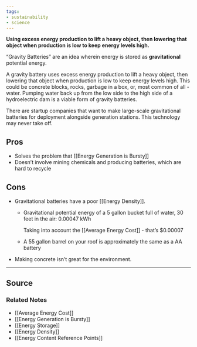 ```yaml
---
tags:
- sustainability
- science
---
```

**Using excess energy production to lift a heavy object, then lowering that object when production is low to keep energy levels high.**

“Gravity Batteries” are an idea wherein energy is stored as **gravitational** potential energy. 

A gravity battery uses excess energy production to lift a heavy object, then lowering that object when production is low to keep energy levels high. This could be concrete blocks, rocks, garbage in a box, or, most common of all - water. Pumping water back up from the low side to the high side of a hydroelectric dam is a viable form of gravity batteries.

There are startup companies that want to make large-scale gravitational batteries for deployment alongside generation stations. This technology may never take off.

## Pros

- Solves the problem that [[Energy Generation is Bursty]]
- Doesn’t involve mining chemicals and producing batteries, which are hard to recycle

## Cons

- Gravitational batteries have a poor [[Energy Density]].
    - Gravitational potential energy of a 5 gallon bucket full of water, 30 feet in the air: 
    0.00047 kWh
        
        Taking into account the [[Average Energy Cost]] - that’s $0.00007
        
    - A 55 gallon barrel on your roof is approximately the same as a AA battery
- Making concrete isn’t great for the environment.

---

## Source


### Related Notes
- [[Average Energy Cost]] 
- [[Energy Generation is Bursty]] 
- [[Energy Storage]] 
- [[Energy Density]] 
- [[Energy Content Reference Points]]